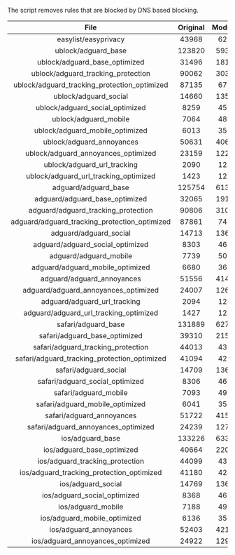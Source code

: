 The script removes rules that are blocked by DNS based blocking.


| File | Original | Modified |
|:----:|:-----:|:-----:|
| easylist/easyprivacy | 43968 | 6262 |
| ublock/adguard_base | 123820 | 59347 |
| ublock/adguard_base_optimized | 31496 | 18111 |
| ublock/adguard_tracking_protection | 90062 | 30358 |
| ublock/adguard_tracking_protection_optimized | 87135 | 6772 |
| ublock/adguard_social | 14660 | 13580 |
| ublock/adguard_social_optimized | 8259 | 4566 |
| ublock/adguard_mobile | 7064 | 4897 |
| ublock/adguard_mobile_optimized | 6013 | 3501 |
| ublock/adguard_annoyances | 50631 | 40611 |
| ublock/adguard_annoyances_optimized | 23159 | 12229 |
| ublock/adguard_url_tracking | 2090 | 1240 |
| ublock/adguard_url_tracking_optimized | 1423 | 1237 |
| adguard/adguard_base | 125754 | 61384 |
| adguard/adguard_base_optimized | 32065 | 19145 |
| adguard/adguard_tracking_protection | 90806 | 31048 |
| adguard/adguard_tracking_protection_optimized | 87861 | 7448 |
| adguard/adguard_social | 14713 | 13641 |
| adguard/adguard_social_optimized | 8303 | 4610 |
| adguard/adguard_mobile | 7739 | 5071 |
| adguard/adguard_mobile_optimized | 6680 | 3669 |
| adguard/adguard_annoyances | 51556 | 41458 |
| adguard/adguard_annoyances_optimized | 24007 | 12638 |
| adguard/adguard_url_tracking | 2094 | 1245 |
| adguard/adguard_url_tracking_optimized | 1427 | 1242 |
| safari/adguard_base | 131889 | 62790 |
| safari/adguard_base_optimized | 39310 | 21579 |
| safari/adguard_tracking_protection | 44013 | 4379 |
| safari/adguard_tracking_protection_optimized | 41094 | 4234 |
| safari/adguard_social | 14709 | 13631 |
| safari/adguard_social_optimized | 8306 | 4600 |
| safari/adguard_mobile | 7093 | 4933 |
| safari/adguard_mobile_optimized | 6041 | 3532 |
| safari/adguard_annoyances | 51722 | 41549 |
| safari/adguard_annoyances_optimized | 24239 | 12708 |
| ios/adguard_base | 133226 | 63309 |
| ios/adguard_base_optimized | 40664 | 22096 |
| ios/adguard_tracking_protection | 44099 | 4387 |
| ios/adguard_tracking_protection_optimized | 41180 | 4242 |
| ios/adguard_social | 14769 | 13663 |
| ios/adguard_social_optimized | 8368 | 4614 |
| ios/adguard_mobile | 7188 | 4975 |
| ios/adguard_mobile_optimized | 6136 | 3571 |
| ios/adguard_annoyances | 52403 | 42125 |
| ios/adguard_annoyances_optimized | 24922 | 12995 |